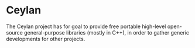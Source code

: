 Ceylan
======

The Ceylan project has for goal to provide free portable high-level open-source general-purpose libraries (mostly in C++), in order to gather generic developments for other projects.
